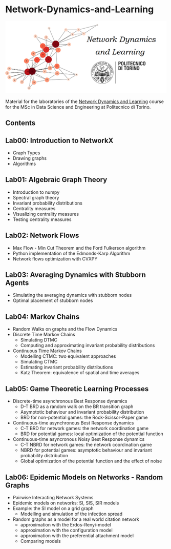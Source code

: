 # Network-Dynamics-and-Learning

![preview](preview.png)

Material for the laboratories of the [Network Dynamics and Learning](https://didattica.polito.it/pls/portal30/gap.pkg_guide.viewGap?p_cod_ins=01TXLSM&p_a_acc=2021&p_header=S&p_lang=IT) course for the MSc in Data Science and Engineering at Politecnico di Torino.

## Contents

## Lab00: Introduction to NetworkX

- Graph Types
- Drawing graphs
- Algorithms

## Lab01: Algebraic Graph Theory

- Introduction to numpy
- Spectral graph theory
- Invariant probability distributions
- Centrality measures
- Visualizing centrality measures
- Testing centrality measures

## Lab02: Network Flows

- Max Flow - Min Cut Theorem and the Ford Fulkerson algorithm
- Python implementation of the Edmonds-Karp Algorithm
- Network flows optimization with CVXPY

## Lab03: Averaging Dynamics with Stubborn Agents

- Simulating the averaging dynamics with stubborn nodes
- Optimal placement of stubborn nodes

## Lab04: Markov Chains

- Random Walks on graphs and the Flow Dynamics
- Discrete Time Markov Chains
  - Simulating DTMC
  - Computing and approximating invariant probability distributions
- Continuous Time Markov Chains
  - Modelling CTMC: two equivalent approaches
  - Simulating CTMC
  - Estimating invariant probability distributions
  - Katz Theorem: equivalence of spatial and time averages
  
## Lab05: Game Theoretic Learning Processes

- Discrete-time asynchronous Best Response dynamics
  - D-T BRD as a random walk on the BR transition graph
  - Asymptotic behaviour and invariant probability distribution
  - BRD for non-potential games: the Rock-Scissor-Paper game 
- Continuous-time asynchronous Best Response dynamics
  - C-T BRD for network games: the network coordination game
  - BRD for potential games: local optimization of the potential function
- Continuous-time asyncronous Noisy Best Response dynamics
  - C-T NBRD for network games: the network coordination game
  - NBRD for potential games: asymptotic behaviour and invariant probability distribution
  - Global optimization of the potential function and the effect of noise 

## Lab06: Epidemic Models on Networks - Random Graphs

- Pairwise Interacting Network Systems
- Epidemic models on networks: SI, SIS, SIR models
- Example: the SI model on a grid graph
  - Modelling and simulation of the infection spread
- Random graphs as a model for a real world citation network
  - approximation with the Erdos-Renyi-model
  - approximation with the configuration model
  - approximation with the preferential attachment model
  - Comparing models
 
